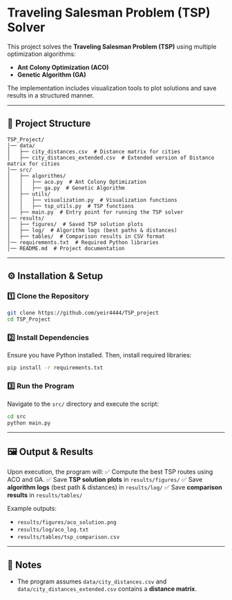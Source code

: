 # Traveling Salesman Problem (TSP) Solver

This project solves the **Traveling Salesman Problem (TSP)** using multiple optimization algorithms:
- **Ant Colony Optimization (ACO)**
- **Genetic Algorithm (GA)**

The implementation includes visualization tools to plot solutions and save results in a structured manner.

---

## 📁 Project Structure
```
TSP_Project/
│── data/
│   ├── city_distances.csv  # Distance matrix for cities
│   ├── city_distances_extended.csv  # Extended version of Distance matrix for cities
│── src/
│   ├── algorithms/
│   │   ├── aco.py  # Ant Colony Optimization
│   │   ├── ga.py  # Genetic Algorithm
│   ├── utils/
│   │   ├── visualization.py  # Visualization functions
│   │   ├── tsp_utils.py  # TSP functions
│   ├── main.py  # Entry point for running the TSP solver
│── results/
│   ├── figures/  # Saved TSP solution plots
│   ├── log/  # Algorithm logs (best paths & distances)
│   ├── tables/  # Comparison results in CSV format
│── requirements.txt  # Required Python libraries
│── README.md  # Project documentation
```

---

## ⚙️ Installation & Setup

### 1️⃣ **Clone the Repository**
```bash
git clone https://github.com/yeir4444/TSP_project
cd TSP_Project
```

### 2️⃣ **Install Dependencies**
Ensure you have Python installed. Then, install required libraries:
```bash
pip install -r requirements.txt
```

### 3️⃣ **Run the Program**
Navigate to the `src/` directory and execute the script:
```bash
cd src
python main.py
```

---

## 🖼️ Output & Results
Upon execution, the program will:
✅ Compute the best TSP routes using ACO and GA.
✅ Save **TSP solution plots** in `results/figures/`
✅ Save **algorithm logs** (best path & distances) in `results/log/`
✅ Save **comparison results** in `results/tables/`

Example outputs:
- `results/figures/aco_solution.png`
- `results/log/aco_log.txt`
- `results/tables/tsp_comparison.csv`

---

## 📌 Notes
- The program assumes `data/city_distances.csv` and  `data/city_distances_extended.csv` contains a **distance matrix**.
